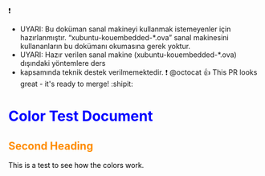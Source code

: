 :exclamation:
- UYARI: Bu doküman sanal makineyi kullanmak istemeyenler için hazırlanmıştır. “xubuntu-kouembedded-*.ova” 
 sanal makinesini kullananların bu dokümanı okumasına gerek yoktur.
- UYARI: Hazır verilen sanal makine (xubuntu-kouembedded-*.ova) dışındaki yöntemlere ders 
- kapsamında teknik destek verilmemektedir.
:exclamation:
@octocat :+1: This PR looks great - it's ready to merge! :shipit:

# Color Test Document


<style>H1{color:Blue;}</style>
<style>H2{color:DarkOrange;}</style>
<style>p{color:Black;}</style>


## Second Heading

This is a test to see how the colors work.

